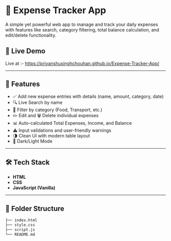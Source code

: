 # 💸 Expense Tracker App

A simple yet powerful web app to manage and track your daily expenses with features like search, category filtering, total balance calculation, and edit/delete functionality.

## 🔗 Live Demo
Live at :- https://priyanshusinghchouhan.github.io/Expense-Tracker-App/

---

## 🚀 Features

- ✅ Add new expense entries with details (name, amount, category, date)
- 🔍 Live Search by name
- 🧩 Filter by category (Food, Transport, etc.)
- ✏️ Edit and 🗑️ Delete individual expenses
- 📊 Auto-calculated Total Expenses, Income, and Balance
- ⚠️ Input validations and user-friendly warnings
- 🌗 Clean UI with modern table layout
- 🌙 Dark/Light Mode

---

## 🛠️ Tech Stack

- **HTML**
- **CSS**
- **JavaScript (Vanilla)**

---

## 📂 Folder Structure

```bash
├── index.html
├── style.css
├── script.js
└── README.md
